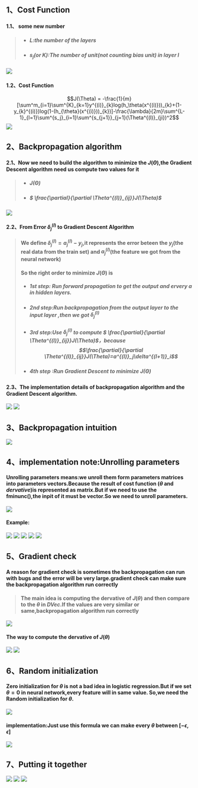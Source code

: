 ## 1、Cost Function
#### 1.1、 some new number
> - ##### $L$:the number of the layers
> - ##### $s_j$(or $K$):The number of unit(not counting bias unit) in layer $l$
![](assets/markdown-img-paste-20190308150606248.png)
#### 1.2、Cost Function
$$J(\Theta) = -\frac{1}{m}[\sum^m_{i=1}\sum^{K}_{k=1}y^{(i)}_{k}log(h_\theta(x^{(i)}))_{k}+(1-y_{k}^{(i)})log(1-(h_{\theta}(x^{(i)}))_{k})]-\frac{\lambda}{2m}\sum^{L-1}_{l=1}\sum^{s_j}_{i=1}\sum^{s_{j+1}}_{j=1}(\Theta^{(l)}_{ji})^2$$
![](assets/markdown-img-paste-20190308151355430.png)

## 2、Backpropagation algorithm
#### 2.1、Now we need to build the algorithm to minimize the $J(\Theta)$,the Gradient Descent algorithm need us compute two values for it
> - ##### $J(\Theta)$
> - ##### $ \frac{\partial}{\partial  \Theta^{(l)}_{ij}}J(\Theta)$
![](assets/markdown-img-paste-20190308153940874.png)
#### 2.2、From Error $\delta^{(l)}_j$ to Gradient Descent Algorithm
> #### We define $\delta^{(l)}_j = a^{(l)}_j - y_j$,it represents the error beteen the $y_j$(the real data from the train set) and $a^{(l)}_j$(the feature we got from the neural network)
> #### So the right order to minimize $J(\Theta)$ is
> - ##### 1st step: Run forward propagation to get the output and ervery a in hidden layers.
> - ##### 2nd step:Run backpropagation from the output layer to the input layer ,then we got $\delta^{(l)}_j$
> - ##### 3rd step:Use $\delta^{(l)}_j$ to compute $ \frac{\partial}{\partial  \Theta^{(l)}_{ij}}J(\Theta)$，because $$\frac{\partial}{\partial  \Theta^{(l)}_{ij}}J(\Theta)=a^{(l)}_j\delta^{(l+1)}_i$$
> - ##### 4th step :Run Gradient Descent to minimize $J(\Theta)$

#### 2.3、The implementation details of backpropagation algorithm and the Gradient Descent algorithm.
![](assets/markdown-img-paste-20190308155428380.png)
![](assets/markdown-img-paste-20190308160057828.png)

## 3、Backpropagation intuition
![](assets/markdown-img-paste-20190308190519222.png)

## 4、implementation note:Unrolling parameters
#### Unrolling parameters means:we unroll them form parameters matrices into parameters vectors.Because the result of cost function ($\theta$ and $dervative$)is represented as matrix.But if we need to use the fminunc(),the inpit of it must be vector.So we need to unroll parameters.
![](assets/markdown-img-paste-20190310192851474.png)
#### Example:
![](assets/markdown-img-paste-2019031019312713.png)
![](assets/markdown-img-paste-20190310193407996.png)
![](assets/markdown-img-paste-20190310193418509.png)
![](assets/markdown-img-paste-20190310193622119.png)
![](assets/markdown-img-paste-20190310193741104.png)

## 5、Gradient check
#### A reason for gradient check is sometimes the backpropagation can run with bugs and the error will be very large.gradient check can make sure the backpropagation algorithm run correctly
> #### The main idea is computing the dervative of $J(\theta)$  and then compare to the $\theta$ in $DVec$.If the values are very similar or same,backpropagation algorithm run correctly
![](assets/markdown-img-paste-20190310195903199.png)
#### The way to compute the dervative of $J(\theta)$
![](assets/markdown-img-paste-20190310195832645.png)
![](assets/markdown-img-paste-20190310200233497.png)

## 6、Random initialization
#### Zero initialization for $\theta$ is not a bad idea in logistic regression.But if we set $\theta = 0$ in neural network,every feature will in same value. So,we need the Random initialization for $\theta$.
![](assets/markdown-img-paste-20190310203249835.png)
#### implementation:Just use this formula we can make every $\theta$ between $[-\epsilon,\epsilon]$
![](assets/markdown-img-paste-20190310203527399.png)

## 7、Putting it together
![](assets/markdown-img-paste-20190310204725337.png)
![](assets/markdown-img-paste-20190310205113136.png)
![](assets/markdown-img-paste-20190310205324193.png)
